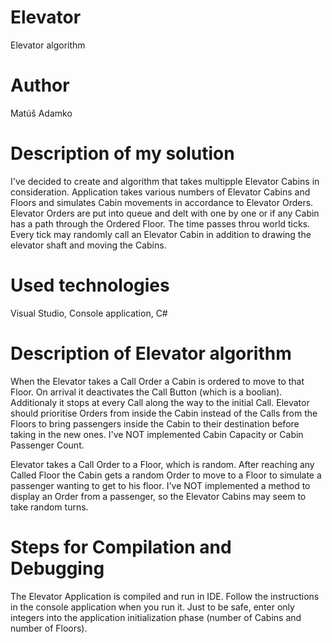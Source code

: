 # Elevator
Elevator algorithm

# Author
Matúš Adamko

# Description of my solution
I've decided to create and algorithm that takes multipple Elevator Cabins in consideration.
Application takes various numbers of Elevator Cabins and Floors and simulates Cabin movements in accordance to Elevator Orders.
Elevator Orders are put into queue and delt with one by one or if any Cabin has a path through the Ordered Floor.
The time passes throu world ticks. Every tick may randomly call an Elevator Cabin in addition to drawing the elevator shaft and moving the Cabins.

# Used technologies
Visual Studio, 
Console application, 
C#

# Description of Elevator algorithm
When the Elevator takes a Call Order a Cabin is ordered to move to that Floor. On arrival it deactivates the Call Button (which is a boolian). Additionaly it stops at every Call along the way to the initial Call.
Elevator should prioritise Orders from inside the Cabin instead of the Calls from the Floors to bring passengers inside the Cabin to their destination before taking in the new ones. I've NOT implemented Cabin Capacity or Cabin Passenger Count.

Elevator takes a Call Order to a Floor, which is random. After reaching any Called Floor the Cabin gets a random Order to move to a Floor to simulate a passenger wanting to get to his floor. I've NOT implemented a method to display an Order from a passenger, so the Elevator Cabins may seem to take random turns.

# Steps for Compilation and Debugging
The Elevator Application is compiled and run in IDE.
Follow the instructions in the console application when you run it.
Just to be safe, enter only integers into the application initialization phase (number of Cabins and number of Floors).

